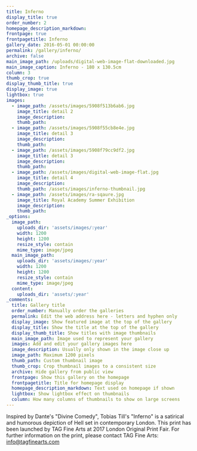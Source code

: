 ```yaml
---
title: Inferno
display_title: true
order_number: 2
homepage_description_markdown:
frontpage: true
frontpagetitle: Inferno
gallery_date: 2016-05-01 00:00:00
permalink: /gallery/inferno/
archive: false
main_image_path: /uploads/digital-web-image-flat-downloaded.jpg
main_image_caption: Inferno - 180 x 130.5cm
column: 3
thumb_crop: true
display_thumb_title: true
display_image: true
lightbox: true
images:
  - image_path: /assets/images/5908f513b6ab6.jpg
    image_title: detail 2
    image_description:
    thumb_path:
  - image_path: /assets/images/5908f55cb8e4e.jpg
    image_title: detail 3
    image_description:
    thumb_path:
  - image_path: /assets/images/5908f79cc9df2.jpg
    image_title: detail 3
    image_description:
    thumb_path:
  - image_path: /assets/images/digital-web-image-flat.jpg
    image_title: detail 4
    image_description:
    thumb_path: /assets/images/inferno-thumbnail.jpg
  - image_path: /assets/images/ra-sqaure.jpg
    image_title: Royal Academy Summer Exhibition
    image_description:
    thumb_path:
_options:
  image_path:
    uploads_dir: 'assets/images/:year'
    width: 1200
    height: 1200
    resize_style: contain
    mime_type: image/jpeg
  main_image_path:
    uploads_dir: 'assets/images/:year'
    width: 1200
    height: 1200
    resize_style: contain
    mime_type: image/jpeg
  content:
    uploads_dir: 'assets/:year'
_comments:
  title: Gallery title
  order_number: Manually order the galleries
  permalink: Edit the web address here - letters and hyphen only
  display_image: Show featured image at the top of the gallery
  display_title: Show the title at the top of the gallery
  display_thumb_title: Show titles with image thumbnails
  main_image_path: Image used to represent your gallery
  images: Add and edit your gallery images here
  image_description: Usually only shown in the image close up
  image_path: Maximum 1200 pixels
  thumb_path: Custom thumbnail image
  thumb_crop: Crop thumbnail images to a consistent size
  archive: Hide gallery from public view
  frontpage: Show this gallery on the homepage
  frontpagetitle: Title for homepage display
  homepage_description_markdown: Text used on homepage if shown
  lightbox: Show lightbox effect on thumbnails
  column: How many columns of thumbnails to show on large screens
---
```

Inspired by Dante's "Divine Comedy", Tobias Till's "Inferno" is a satirical and humorous depiction of Hell set in contemporary London. This print has been launched by TAG Fine Arts at 2017 London Original Print Fair. For further information on the print, please contact TAG Fine Arts: info@tagfinearts.com